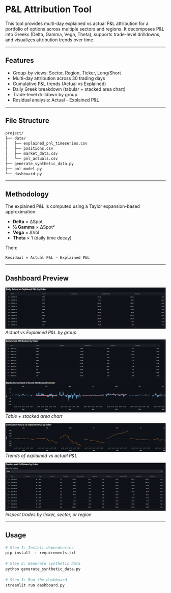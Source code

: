# P&L Attribution Tool

This tool provides multi-day explained vs actual P&L attribution for a portfolio of options across multiple sectors and regions. It decomposes P&L into Greeks (Delta, Gamma, Vega, Theta), supports trade-level drilldowns, and visualizes attribution trends over time.

---

## Features

- Group-by views: Sector, Region, Ticker, Long/Short
- Multi-day attribution across 30 trading days
- Cumulative P&L trends (Actual vs Explained)
- Daily Greek breakdown (tabular + stacked area chart)
- Trade-level drilldown by group
- Residual analysis: Actual - Explained P&L

---

## File Structure

```
project/
├── data/
│   ├── explained_pnl_timeseries.csv
│   ├── positions.csv
│   ├── market_data.csv
│   └── pnl_actuals.csv
├── generate_synthetic_data.py
├── pnl_model.py
└── dashboard.py
```



---

## Methodology

The explained P&L is computed using a Taylor expansion-based approximation:

- **Delta** × ΔSpot
- **½ Gamma** × ΔSpot²
- **Vega** × ΔVol
- **Theta** × 1 (daily time decay)

Then:

```
Residual = Actual P&L − Explained P&L
```

---

## Dashboard Preview
![Summary Table](./screenshots/summary.png)
*Actual vs Explained P&L by group*

![Greek Attribution](./screenshots/greek_attribution.png)
*Table + stacked area chart*

![Cumulative View](./screenshots/cumulative_view.png)
*Trends of explained vs actual P&L*

![Drilldown](./screenshots/drilldown.png)
*Inspect trades by ticker, sector, or region*

---

## Usage

```bash
# Step 1: Install dependencies
pip install -r requirements.txt

# Step 2: Generate synthetic data
python generate_synthetic_data.py

# Step 3: Run the dashboard
streamlit run dashboard.py
```
